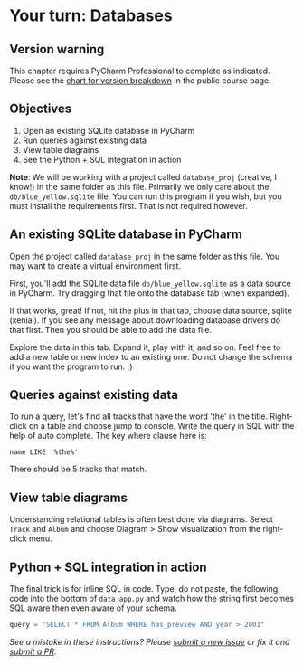 # Your turn: Databases

## Version warning

This chapter requires PyCharm Professional to complete as indicated. Please see the [chart for version breakdown](https://training.talkpython.fm/courses/explore_pycharm/mastering-pycharm-ide#editions) in the public course page.

## Objectives

1. Open an existing SQLite database in PyCharm
2. Run queries against existing data
3. View table diagrams
4. See the Python + SQL integration in action 

**Note**: We will be working with a project called `database_proj` (creative, I know!) in the same folder as this file. Primarily we only care about the `db/blue_yellow.sqlite` file. You can run this program if you wish, but you must install the requirements first. That is not required however.

## An existing SQLite database in PyCharm

Open the project called `database_proj` in the same folder as this file. You may want to create a virtual environment first.

First, you'll add the SQLite data file `db/blue_yellow.sqlite` as a data source in PyCharm. Try dragging that file onto the database tab (when expanded).

If that works, great! If not, hit the plus in that tab, choose data source, sqlite (xenial). If you see any message about downloading database drivers do that first. Then you should be able to add the data file.

Explore the data in this tab. Expand it, play with it, and so on. Feel free to add a new table or new index to an existing one. Do not change the schema if you want the program to run. ;)

## Queries against existing data

To run a query, let's find all tracks that have the word 'the' in the title. Right-click on a table and choose jump to console. Write the query in SQL with the help of auto complete. The key where clause here is: 

`name LIKE '%the%'`

There should be 5 tracks that match.

## View table diagrams

Understanding relational tables is often best done via diagrams. Select `Track` and `Album` and choose Diagram > Show visualization from the right-click menu.

## Python + SQL integration in action 

The final trick is for inline SQL in code. Type, do not paste, the following code into the bottom of `data_app.py` and watch how the string first becomes SQL aware then even aware of your schema.

```python
query = "SELECT * FROM Album WHERE has_preview AND year > 2001"
```

*See a mistake in these instructions? Please [submit a new issue](https://github.com/talkpython/mastering-pycharm-course/issues) or fix it and [submit a PR](https://github.com/talkpython/mastering-pycharm-course/pulls).*